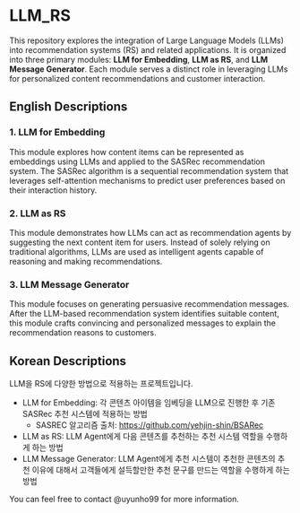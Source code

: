 # LLM_RS

This repository explores the integration of Large Language Models (LLMs) into recommendation systems (RS) and related applications. It is organized into three primary modules: **LLM for Embedding**, **LLM as RS**, and **LLM Message Generator**. Each module serves a distinct role in leveraging LLMs for personalized content recommendations and customer interaction.

## English Descriptions

### 1. LLM for Embedding

This module explores how content items can be represented as embeddings using LLMs and applied to the SASRec recommendation system. The SASRec algorithm is a sequential recommendation system that leverages self-attention mechanisms to predict user preferences based on their interaction history.

### 2. LLM as RS

This module demonstrates how LLMs can act as recommendation agents by suggesting the next content item for users. Instead of solely relying on traditional algorithms, LLMs are used as intelligent agents capable of reasoning and making recommendations.

### 3. LLM Message Generator

This module focuses on generating persuasive recommendation messages. After the LLM-based recommendation system identifies suitable content, this module crafts convincing and personalized messages to explain the recommendation reasons to customers.

## Korean Descriptions

LLM을 RS에 다양한 방법으로 적용하는 프로젝트입니다.

- LLM for Embedding: 각 콘텐츠 아이템을 임베딩을 LLM으로 진행한 후 기존 SASRec 추천 시스템에 적용하는 방법
    - SASREC 알고리즘 출처: https://github.com/yehjin-shin/BSARec
- LLM as RS: LLM Agent에게 다음 콘텐츠를 추천하는 추천 시스템 역할을 수행하게 하는 방법
- LLM Message Generator: LLM Agent에게 추천 시스템이 추천한 콘텐츠의 추천 이유에 대해서 고객들에게 설득할만한 추천 문구를 만드는 역할을 수행하게 하는 방법

You can feel free to contact @uyunho99 for more information.
